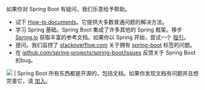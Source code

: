 如果你对 Spring Boot 有疑问，我们乐意给予帮助。  
- 试下 [How-to documents](https://docs.spring.io/spring-boot/docs/current/reference/html/howto.html)。它提供大多数普通问题的解决方法。  
- 学习 Spring 基础。Spring Boot 集成了许多其他的 Spring 框架。移步 [Spring.io](https://spring.io/) 获取丰富的参考文档。如果你以 Spring 开始，尝试一个 [指引](https://spring.io/guides)。  
- 提问。我们监控了 [stackoverflow.com](https://stackoverflow.com/) 关于拥有 [spring-boot](https://stackoverflow.com/tags/spring-boot) 标签的问题。  
- 在 [github.com/spring-projects/spring-boot/issues](https://github.com/spring-projects/spring-boot/issues) 反馈关于 Spring Boot 的bug。 


<img src='./images/note.png'/> | Spring Boot 所有东西都是开源的，包括文档。如果你发现文档有问题并且想完善它，请 [加入](https://github.com/spring-projects/spring-boot/tree/v2.1.4.RELEASE)。 